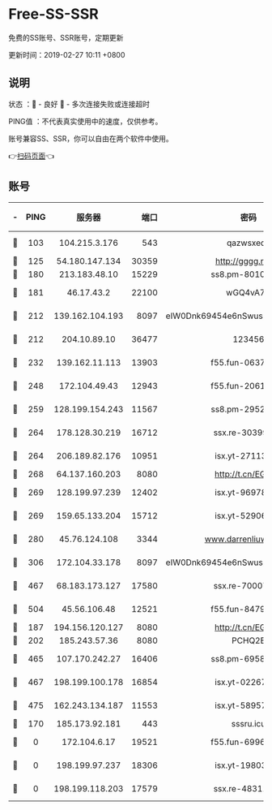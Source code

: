 # Free-SS-SSR

免费的SS账号、SSR账号，定期更新

更新时间：2019-02-27 10:11 +0800

## 说明

状态     ：🙂 - 良好 🙁 - 多次连接失败或连接超时

PING值   ：不代表真实使用中的速度，仅供参考。

账号兼容SS、SSR，你可以自由在两个软件中使用。

👉[扫码页面](https://liesauer.github.io/free-ss-ssr.github.io/)👈

## 账号

|-|PING|服务器|端口|密码|加密方式|区域|
|:----:|:----:|:-----:|-----:|:----:|:----:|:----:|
|🙂|103|104.215.3.176|543|qazwsxedc|aes-256-gcm|JP|
|🙂|125|54.180.147.134|30359|http://gggg.rocks|chacha20|KR|
|🙂|180|213.183.48.10|15229|ss8.pm-80109234|rc4-md5|RU|
|🙂|181|46.17.43.2|22100|wGQ4vA7D|aes-256-gcm|RU|
|🙂|212|139.162.104.193|8097|eIW0Dnk69454e6nSwuspv9DmS201tQ0D|aes-256-cfb|JP|
|🙂|212|204.10.89.10|36477|123456|aes-256-cfb|US|
|🙂|232|139.162.11.113|13903|f55.fun-06375860|aes-256-cfb|SG|
|🙂|248|172.104.49.43|12943|f55.fun-20618102|aes-256-cfb|SG|
|🙂|259|128.199.154.243|11567|ss8.pm-29529398|aes-256-cfb|SG|
|🙂|264|178.128.30.219|16712|ssx.re-30399462|aes-256-cfb|SG|
|🙂|264|206.189.82.176|10951|isx.yt-27113365|aes-256-cfb|SG|
|🙂|268|64.137.160.203|8080|http://t.cn/EGJIyrl|rc4-md5|CA|
|🙂|269|128.199.97.239|12402|isx.yt-96978808|aes-256-cfb|SG|
|🙂|269|159.65.133.204|15712|isx.yt-52906154|aes-256-cfb|SG|
|🙂|280|45.76.124.108|3344|www.darrenliuwei.com|aes-256-cfb|AU|
|🙂|306|172.104.33.178|8097|eIW0Dnk69454e6nSwuspv9DmS201tQ0D|aes-256-cfb|SG|
|🙂|467|68.183.173.127|17580|ssx.re-70007414|aes-256-cfb|US|
|🙂|504|45.56.106.48|12521|f55.fun-84790716|aes-256-cfb|US|
|🙂|187|194.156.120.127|8080|http://t.cn/EGJIyrl|rc4-md5|RU|
|🙂|202|185.243.57.36|8080|PCHQ2E|rc4-md5|US|
|🙂|465|107.170.242.27|16406|ss8.pm-69587797|aes-256-cfb|US|
|🙂|467|198.199.100.178|16854|isx.yt-02267760|aes-256-cfb|US|
|🙂|475|162.243.134.187|11553|isx.yt-58957089|aes-256-cfb|US|
|🙁|170|185.173.92.181|443|sssru.icu|rc4-md5|RU|
|🙁|0|172.104.6.17|19521|f55.fun-69966470|aes-256-cfb|US|
|🙁|0|198.199.97.237|18306|isx.yt-19803793|aes-256-cfb|US|
|🙁|0|198.199.118.203|17579|ssx.re-48311289|aes-256-cfb|US|
